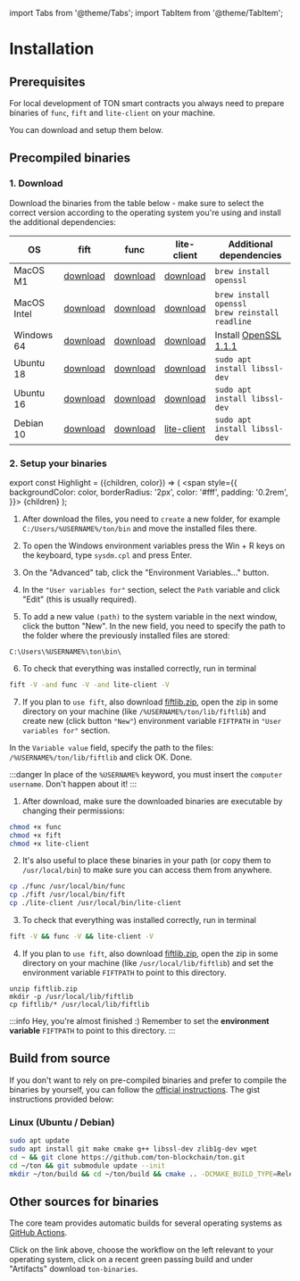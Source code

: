 import Tabs from '@theme/Tabs';
import TabItem from '@theme/TabItem';

# Installation

## Prerequisites

For local development of TON smart contracts you always need to prepare binaries of `func`, `fift` and `lite-client` on your machine.

You can download and setup them below.

## Precompiled binaries

### 1. Download
 
Download the binaries from the table below - make sure to select the correct version according to the operating system you're using and install the additional dependencies:

| OS                     | fift | func                                                                                           | lite-client | Additional dependencies |
|------------------------|------|------------------------------------------------------------------------------------------------|-------------|-------|
| MacOS M1               | [download](https://github.com/ton-defi-org/ton-binaries/releases/download/macos-m1/fift) | [download](https://github.com/ton-defi-org/ton-binaries/releases/download/macos-m1/func)       | [download](https://github.com/ton-defi-org/ton-binaries/releases/download/macos-m1/lite-client) | `brew install openssl` |
| MacOS Intel            | [download](https://github.com/ton-defi-org/ton-binaries/releases/download/macos-intel/fift) | [download](https://github.com/ton-defi-org/ton-binaries/releases/download/macos-intel/func)    | [download](https://github.com/ton-defi-org/ton-binaries/releases/download/macos-intel/lite-client) | `brew install openssl`<br/>`brew reinstall readline` |
| Windows 64             | [download](https://github.com/ton-defi-org/ton-binaries/releases/download/windows-64/fift.exe) | [download](https://github.com/ton-defi-org/ton-binaries/releases/download/windows-64/func.exe) | [download](https://github.com/ton-defi-org/ton-binaries/releases/download/windows-64/lite-client.exe) | Install [OpenSSL 1.1.1](https://slproweb.com/download/Win64OpenSSL_Light-1_1_1q.msi) |
| Ubuntu 18              | [download](https://github.com/ton-defi-org/ton-binaries/releases/download/ubuntu-18/fift) | [download](https://github.com/ton-defi-org/ton-binaries/releases/download/ubuntu-18/func)      | [download](https://github.com/ton-defi-org/ton-binaries/releases/download/ubuntu-18/lite-client) | `sudo apt install libssl-dev` |
| Ubuntu 16              | [download](https://github.com/ton-defi-org/ton-binaries/releases/download/ubuntu-16/fift) | [download](https://github.com/ton-defi-org/ton-binaries/releases/download/ubuntu-16/func)      | [download](https://github.com/ton-defi-org/ton-binaries/releases/download/ubuntu-16/lite-client) | `sudo apt install libssl-dev` |
| Debian 10 | [download](https://github.com/ton-defi-org/ton-binaries/releases/download/debian-10/fift) | [download](https://github.com/ton-defi-org/ton-binaries/releases/download/debian-10/func)      | [lite-client](https://github.com/ton-defi-org/ton-binaries/releases/download/debian-10/lite-client) | `sudo apt install libssl-dev` |

### 2. Setup your binaries

export const Highlight = ({children, color}) => (
<span
style={{
backgroundColor: color,
borderRadius: '2px',
color: '#fff',
padding: '0.2rem',
}}>
{children}
</span>
);

<Tabs groupId="operating-systems">
  <TabItem value="win" label="Windows">

  1. After download the files, you need to `create` a new folder, for example `C:/Users/%USERNAME%/ton/bin` and move the installed files there.

  2. To open the Windows environment variables press the <Highlight color="#1877F2">Win + R</Highlight> keys on the keyboard, type `sysdm.cpl` and press Enter.

  3. On the "Advanced" tab, click the <Highlight color="#1877F2">"Environment Variables..."</Highlight> button.

  4. In the `"User variables for"` section, select the `Path` variable and click <Highlight color="#1877F2">"Edit"</Highlight> (this is usually required).

[//]: # (  ![screen]&#40;/img/docs/EnvVarMenu.png&#41;)

  5. To add a new value `(path)` to the system variable in the next window, click the  button <Highlight color="#1877F2">"New"</Highlight>.
  In the new field, you need to specify the path to the folder where the previously installed files are stored:

  ```
  C:\Users\%USERNAME%\ton\bin\
  ```

  6. To check that everything was installed correctly, run in terminal

  ```bash
  fift -V -and func -V -and lite-client -V
  ```

  7. If you plan to `use fift`, also download [fiftlib.zip](https://github.com/ton-defi-org/ton-binaries/releases/download/fiftlib/fiftlib.zip), open the zip in some directory on your machine (like `/%USERNAME%/ton/lib/fiftlib`) and create new (click button `"New"`) environment variable `FIFTPATH` in `"User variables for"` section.
  
  In the `Variable value` field, specify the path to the files: `/%USERNAME%/ton/lib/fiftlib` and click <Highlight color="#1877F2">OK</Highlight>. Done.

:::danger
In place of the `%USERNAME%` keyword, you must insert the `computer username`. Don't happen about it!
:::

  </TabItem>
  <TabItem value="mac" label="Linux / MacOS">

  1. After download, make sure the downloaded binaries are executable by changing their permissions:
   ```bash
   chmod +x func
   chmod +x fift
   chmod +x lite-client
   ```

  2. It's also useful to place these binaries in your path (or copy them to `/usr/local/bin`) to make sure you can access them from anywhere.
   ```bash
   cp ./func /usr/local/bin/func
   cp ./fift /usr/local/bin/fift
   cp ./lite-client /usr/local/bin/lite-client
   ```

  3. To check that everything was installed correctly, run in terminal
   ```bash
   fift -V && func -V && lite-client -V
   ```

  4. If you plan to `use fift`, also download [fiftlib.zip](https://github.com/ton-defi-org/ton-binaries/releases/download/fiftlib/fiftlib.zip), open the zip in some directory on your machine (like `/usr/local/lib/fiftlib`) and set the environment variable `FIFTPATH` to point to this directory.
   
   ```
   unzip fiftlib.zip
   mkdir -p /usr/local/lib/fiftlib
   cp fiftlib/* /usr/local/lib/fiftlib
   ```

:::info Hey, you're almost finished :)
Remember to set the **environment variable** `FIFTPATH` to point to this directory.
:::

  </TabItem>
</Tabs>




## Build from source

If you don't want to rely on pre-compiled binaries and prefer to compile the binaries by yourself, you can follow the [official instructions](https://ton.org/#/compile). The gist instructions provided below:

### Linux (Ubuntu / Debian)

```bash
sudo apt update
sudo apt install git make cmake g++ libssl-dev zlib1g-dev wget
cd ~ && git clone https://github.com/ton-blockchain/ton.git
cd ~/ton && git submodule update --init
mkdir ~/ton/build && cd ~/ton/build && cmake .. -DCMAKE_BUILD_TYPE=Release && make -j 4
```
## Other sources for binaries

The core team provides automatic builds for several operating systems as [GitHub Actions](https://github.com/ton-blockchain/ton/actions).

Click on the link above, choose the workflow on the left relevant to your operating system, click on a recent green passing build and under "Artifacts" download `ton-binaries`.
